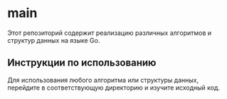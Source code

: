 # main
Этот репозиторий содержит реализацию различных алгоритмов и структур данных на языке Go.

## Инструкции по использованию

Для использования любого алгоритма или структуры данных, перейдите в соответствующую директорию и изучите исходный код.